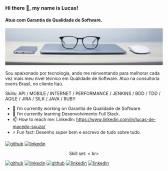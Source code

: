 ### Hi there 👋, my name is Lucas!
#### Atuo com Garantia de Qualidade de Software.
![Atuo com Garantia de Qualidade de Software.](https://raw.githubusercontent.com/praneeth-rdy/praneeth-rdy/master/assets/cover.jpg)

Sou apaixonado por tecnologia, ando me reinventando para melhorar cada vez mais meu nível técnico em Qualidade de Software. Atuo na consultoria everis Brasil, no cliente Itaú. 

Skills: API / MOBILE / INTERNET / PERFORMANCE / JENKINS / BDD / TDD / AGILE / JIRA / SILK / JAVA / RUBY

- 🔭 I’m currently working on Garantia de Qualidade de Software.
- 🌱 I’m currently learning Desenvolvimento Full Stack.
- 📫 How to reach me: LinkedIn: https://www.linkedin.com/in/lucas-de-macedo-souza/ 
- ⚡ Fun fact: Desenho super bem e escrevo de tudo sobre tudo. 


[<img src='https://cdn.jsdelivr.net/npm/simple-icons@3.0.1/icons/github.svg' alt='github' height='40'>](https://github.com/LyncSoul)  [<img src='https://cdn.jsdelivr.net/npm/simple-icons@3.0.1/icons/linkedin.svg' alt='linkedin' height='40'>](https://www.linkedin.com/in/lucas-de-macedo-souza/)  

<p style="text-align:center">Skill set: < br>

[<img src='https://raw.githubusercontent.com/dustin100/dustin100/master/assests/git-original.svg' alt='github' height='40'>](https://github.com/LyncSoul) [<img src='https://raw.githubusercontent.com/dustin100/dustin100/master/assests/html5-original.svg' alt='linkedin' height='40'>](https://www.linkedin.com/in/lucas-de-macedo-souza/) [<img src='https://raw.githubusercontent.com/dustin100/dustin100/master/assests/react-original.svg' alt='github' height='40'>](https://github.com/LyncSoul) [<img src='https://raw.githubusercontent.com/dustin100/dustin100/master/assests/visualstudio-plain.svg' alt='linkedin' height='40'>](https://www.linkedin.com/in/lucas-de-macedo-souza/) [<img src='https://raw.githubusercontent.com/dustin100/dustin100/master/assests/javascript-plain.svg' alt='linkedin' height='40'>](https://www.linkedin.com/in/lucas-de-macedo-souza/)
